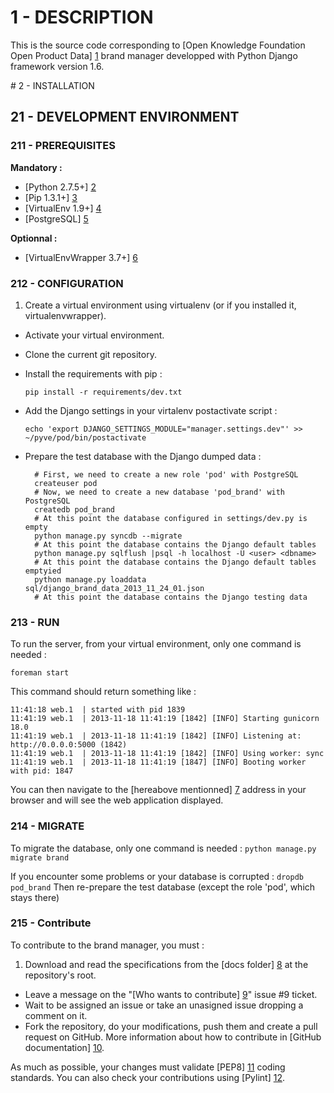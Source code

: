 # 1 - DESCRIPTION

This is the source code corresponding to [Open Knowledge Foundation Open Product Data] [1] brand manager developped with Python Django framework version 1.6.

[1]: <http://product.okfn.org> "OKFN Open Product Data website"

# 2 - INSTALLATION

## 21 - DEVELOPMENT ENVIRONMENT

### 211 - PREREQUISITES

**Mandatory :**

* [Python 2.7.5+] [2]
* [Pip 1.3.1+] [3]
* [VirtualEnv 1.9+] [4]
* [PostgreSQL] [5]

[2]: <http://www.python.org/getit/> "Python install documentation"
[3]: <http://www.pip-installer.org/en/latest/installing.html> "Pip install documentation"
[4]: <https://pypi.python.org/pypi/virtualenv> "VirtualEnv install documentation"
[5]: <http://www.postgresql.org/download/> "PostgreSQL Download Page"

**Optionnal :**

* [VirtualEnvWrapper 3.7+] [6]

[6]: <http://virtualenvwrapper.readthedocs.org/en/latest/install.html#basic-installation> "VirtualEnvWrapper install documentation"

### 212 - CONFIGURATION

1. Create a virtual environment using virtualenv (or if you installed it, virtualenvwrapper).
- Activate your virtual environment.
- Clone the current git repository.
- Install the requirements with pip :

  `pip install -r requirements/dev.txt`

- Add the Django settings in your virtalenv postactivate script :
  
  `echo 'export DJANGO_SETTINGS_MODULE="manager.settings.dev"' >> ~/pyve/pod/bin/postactivate`

- Prepare the test database with the Django dumped data :

        # First, we need to create a new role 'pod' with PostgreSQL 
        createuser pod
        # Now, we need to create a new database 'pod_brand' with PostgreSQL
        createdb pod_brand
        # At this point the database configured in settings/dev.py is empty
        python manage.py syncdb --migrate
        # At this point the database contains the Django default tables
        python manage.py sqlflush |psql -h localhost -U <user> <dbname>
        # At this point the database contains the Django default tables emptyied
        python manage.py loaddata sql/django_brand_data_2013_11_24_01.json
        # At this point the database contains the Django testing data

### 213 - RUN

To run the server, from your virtual environment, only one command is needed :

`foreman start`

This command should return something like :

    11:41:18 web.1  | started with pid 1839
    11:41:19 web.1  | 2013-11-18 11:41:19 [1842] [INFO] Starting gunicorn 18.0
    11:41:19 web.1  | 2013-11-18 11:41:19 [1842] [INFO] Listening at: http://0.0.0.0:5000 (1842)
    11:41:19 web.1  | 2013-11-18 11:41:19 [1842] [INFO] Using worker: sync
    11:41:19 web.1  | 2013-11-18 11:41:19 [1847] [INFO] Booting worker with pid: 1847

You can then navigate to the [hereabove mentionned] [7] address in your browser and will see the web application displayed.

[7]: <http://127.0.0.1:5000> "Localhost Python Django server"

### 214 - MIGRATE

To migrate the database, only one command is needed :
`python manage.py migrate brand`

If you encounter some problems or your database is corrupted :
`dropdb pod_brand`
Then re-prepare the test database (except the role 'pod', which stays there)

### 215 - Contribute

To contribute to the brand manager, you must :

1. Download and read the specifications from the [docs folder] [8] at the repository's root.
- Leave a message on the "[Who wants to contribute] [9]" issue #9 ticket.
- Wait to be assigned an issue or take an unasigned issue dropping a comment on it.
- Fork the repository, do your modifications, push them and create a pull request on GitHub. More information about how to contribute in [GitHub documentation] [10].

As much as possible, your changes must validate [PEP8] [11] coding standards. You can also check your contributions using [Pylint] [12].

[8]: <https://github.com/okfn/brand-manager/tree/master/docs> "Documentation folder"
[9]: <https://github.com/okfn/brand-manager/issues/9> "Who wants to contribute"
[10]: <https://help.github.com/articles/fork-a-repo> "GitHub documentation to contribute to a project"
[11]: <http://www.python.org/dev/peps/pep-0008/> "PEP8 coding convention"
[12]: <http://www.pylint.org/> "Pylint"
